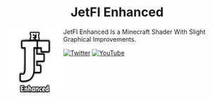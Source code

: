 <H1 align = "center"> JetFI Enhanced </H1>
<img src = "docs/pack_icon.png" align = "left" width = "130" height = "150" alt = "JetFI Enhanced Logo">

JetFI Enhanced Is a Minecraft Shader With Slight Graphical Improvements.

[![Twitter](https://img.shields.io/twitter/follow/Aniky99?style=flat-square)](https://twitter.com/NMcpe222)
[![YouTube](https://img.shields.io/youtube/channel/Aniky99?style=flat-square)](https://google.com)
